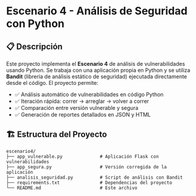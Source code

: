 # Escenario 4 - Análisis de Seguridad con Python 

## 📋 Descripción

Este proyecto implementa el **Escenario 4** de análisis de vulnerabilidades usando Python. Se trabaja con una aplicación propia en Python y se utiliza **Bandit** (librería de análisis estático de seguridad) ejecutada directamente desde el código.
El proyecto permite:

- ✅ Análisis automático de vulnerabilidades en código Python
- ✅ Iteración rápida: correr → arreglar → volver a correr
- ✅ Comparación entre versión vulnerable y segura
- ✅ Generación de reportes detallados en JSON y HTML

## 🏗️ Estructura del Proyecto

```
escenario4/
├── app_vulnerable.py              # Aplicación Flask con vulnerabilidades
├── app_segura.py                  # Versión corregida de la aplicación
├── analisis_seguridad.py          # Script de análisis con Bandit
├── requirements.txt               # Dependencias del proyecto
└── README.md                      # Este archivo
```
